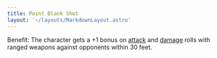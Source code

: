 ```yaml
---
title: Point Blank Shot
layout: '~/layouts/MarkdownLayout.astro'
---
```

Benefit: The character gets a +1 bonus on [ attack](/modern.d20.srd/combat/attack.roll) and [ damage](/modern.d20.srd/combat/damage) rolls with ranged weapons against opponents
within 30 feet.

